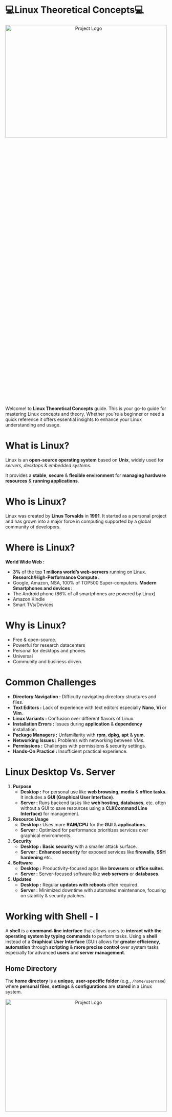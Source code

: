 # 💻Linux Theoretical Concepts💻
<div align="center">
  <img src="Images/Redme File Cover.png" alt="Project Logo" width=100% height=30%/>
</div>

Welcome! to **Linux Theoretical Concepts** guide. This is your go-to guide for mastering Linux concepts and theory. Whether you're a beginner or need a quick reference it offers essential insights to enhance your Linux understanding and usage.
# What is Linux?
Linux is an **open-source operating system** based on **Unix**, widely used for *servers*, *desktops* & *embedded systems*.

It provides a **stable**, **secure** & **flexible environment** for **managing hardware resources** & **running applications**.
# Who is Linux?
Linux was created by **Linus Torvalds** in **1991**. It started as a personal project and has grown into a major force in computing supported by a global community of developers.
# Where is Linux?
**World Wide Web :**
- **3%** of the top **1 milions world’s web-servers** running on Linux.
**Research/High-Performance Compute :**
- Google, Amazon, NSA, 100% of TOP500  Super-computers.
**Modern Smartphones and devices :**
- The Android phone (86% of all smartphones are powered by Linux)
- Amazon Kindle
- Smart TVs/Devices
# Why is Linux?
- Free & open-source.
- Powerful for research datacenters
- Personal for desktops and phones
- Universal
- Community and business driven.
# Common Challenges
- **Directory Navigation :** Difficulty navigating directory structures and files.
- **Text Editors :** Lack of experience with text editors especially **Nano**, **Vi** or **Vim**.
- **Linux Variants :** Confusion over different flavors of Linux.
- **Installation Errors :** Issues during **application** & **dependency** installation.
- **Package Managers :** Unfamiliarity with **rpm**, **dpkg**, **apt** & **yum**.
- **Networking Issues :** Problems with networking between VMs.
- **Permissions :** Challenges with permissions & security settings.
- **Hands-On Practice :** Insufficient practical experience.
# Linux Desktop Vs. Server
1. **Purpose**
    - **Desktop :** For personal use like **web browsing**, **media** & **office tasks**. It includes a **GUI (Graphical User Interface)**.
    - **Server :** Runs backend tasks like **web hosting**, **databases**, etc. often without a GUI to save resources using a **CLI(Command Line Interface)** for management.
2. **Resource Usage**
    - **Desktop :** Uses more **RAM/CPU** for the **GUI** & **applications**.
    - **Server :** Optimized for performance prioritizes services over graphical environments.
3. **Security**
    - **Desktop :** **Basic security** with a smaller attack surface.
    - **Server :** **Enhanced security** for exposed services like **firewalls**, **SSH hardening** etc.
4. **Software** 
    - **Desktop :** Productivity-focused apps like **browsers** or **office suites**.
    - **Server :** Server-focused software like **web servers** or **databases**.
5. **Updates**
    - **Desktop :** Regular **updates with reboots** often required.
    - **Server :** Minimized downtime with automated maintenance, focusing on stability & security patches.
# Working with Shell - I
A **shell** is a **command-line interface** that allows users to **interact with the operating system by typing commands** to perform tasks.
Using a **shell** instead of a **Graphical User Interface** (GUI) allows for **greater efficiency**, **automation** through **scripting** & **more precise control** over system tasks especially for advanced **users** and **server management**.
## Home Directory
The **home directory** is a **unique**, **user-specific folder** (e.g., `/home/username`) where **personal files**, **settings** & **configurations** are **stored** in a Linux system.
<div align="center">
  <img src="Images/Home Directory.png" alt="Project Logo" width=100% height=30%/>
</div>

## Commands & Arguments 
In Linux, **Commands** are **instructions** given to the **shell to perform specific tasks** & **Arguments** are **additional pieces of information** passed to those commands to **modify their behavior** or specify what they operate on.
- **Structure :**
    - **Command :** The main instruction (e.g., **`ls, cp, mkdir`**).
    - **Argumants :** **Options or parameters** **that provide context or modify** the command's behavior (e.g., **`-l`*for long format).
- **Example :**
<div align="center">
    <img src="Images/Command & Argument.png" alt="Project Logo" width=40% height=25%>
</div>

   Here **`/home/user`** an argument that specifying the directory to list.
- **Options :** Usually start with **`-`** or **`--`**(e.g., **`-a`**, **`--all`**).
## Commands Type 
In Linux, commands can be categorized into **2 types** based on their **location on the system**.
- **External Commands :** In Linux, **external commands** refer to **commands that are not built into the shell itself** but are separate executable programs stored in the file system. These commands are usually located in directories such as **`/bin`**, **`/usr/bin`**, **`/sbin`** & **`/usr/sbin`**, and they are **run by the shell** when **called from the terminal**. **Example :** **`ls`**, **`cp`**, **`grep`**
- **Internal Commands :** **These are built into the shell** itself & **do not require external programs to run**.  **Example :** **`cd`**, **`echo`**, **`pwd`**
## Linux Basic Commands
For more **details on commands** see the [**Linux Commands**](https://github.com/PritamChakrabortyShuvo/Linux/blob/main/Linux-Commands.md) file.
## Absoluiute & Relative Path
A **path** is the **location of a file or directory** in the filesystem which can be either **absolute** (full path) or **relative** (relative to the current directory).
- **Absolute Path :** An **absolute path is the full path to a file or directory** from the **root directory** **`/`**.Starting from the top of the filesystem. For example: **`/home/user/directory/file.txt`**.
- **Relative Path :** **A relative path is the path to a file or directory from our current working directory**, without starting from the root. For example, if we are in **`/home/user`** the relative path to **`file.txt`** inside directory would be **`directory/file.txt`**.
<div align="center">
    <img src="Images/Path.png" alt="Project Logo" width=40% height=15%>
</div>

## Pushd and Popd
**`pushd`** & **`popd`** are commands in Bash used for **managing the directory stack** allowing us to **easily switch between directories**.
- **`pushd` :** This command **saves the current directory on a stack** & **then changes to the specified directory**. For example, running **`pushd`** **`/path/to/directory`** will add the current directory to the stack and navigate to **`/path/to/directory`**.
- **`popd` :** This command **removes the top directory from the stack** & **changes to that directory**. For instance, running **`popd`** after a **`pushd`** will take you back to the directory that was saved on the stack.

These commands are useful for quickly navigating between multiple directories without needing to remember or retype paths.
## Shell Types
There are various **shell types** in linux. They are 
- **Bourne Shell (`sh`) :** The **original Unix shell** known for its **simplicity** & **scripting capabilities**. Widely used for system scripts.
- **C Shell (`csh/tcsh`) :** A shell with **C-like syntax**, offering features like **aliases** and **job control** with **`tcsh`** as an enhanced version.
- **Korn Shell (`ksh`) :** A **superset of the Bourne shell**, adding features like **command-line editing** and **improved scripting**.
- **Z Shell (`zsh`) :** A highly customizable shell with advanced features like auto-completion, globbing & theming.
- **Bourne Again Shell (`bash`) :** A **popular**, **feature-rich shell**, **backward-compatible** with **`sh`** & widely used as the **default shell in Linux systems**.

**`bash`** shell has some features like
- **Bash Auto Completion**
- Alias
- Command History
## Bash Environment Variables
**Bash Environment Variables** are like **placeholders** that **store important information** such as **user settings** or **system paths**. They **help the shell & programs run smoothly** and can be used to control how commands work. For example :
<div align="center">
    <img src="Images/Logname.png" alt="Project Logo" width=30% height=25%>
</div>

**Logname** show the **name** which stored in the **logname**.

We can also set an environment variable. For example :
<div align="center">
    <img src="Images/env.png" alt="Project Logo" width=30% height=25%>
</div>

## PATH Variables
The **PATH** variable in Bash is a **list of directories** where the **shell searches for executable programs** when **we enter a command**. If a command is in one of these directories we can run it without needing to type the full path.
## Bash Prompt
The **bash prompt** is the **text displayed in the terminal** where **we type commands**. It **typically shows our username, hostname & current directory** & can be customized using environment variables like **`$PS1`**.
<div align="center">
    <img src="Images/ps1.png" alt="Project Logo" width=30% height=25%>
</div>

## Linux Prompt
**The Linux prompt**, also known as the **command prompt**, is the **interface in a terminal** where **users type commands**. It typically looks like this :
<div align="center">
    <img src="Images/Linux-Prompt.png" alt="Project Logo" width=70%>
</div>

**Components of the Linux Prompt**

- **`username:`** The current user's name.
- **`hostname:`** The name of the computer.
- **`current-directory:`** The directory the user is currently in.
- **`$ or #:`** The symbol at the end of the prompt. **`$`** **indicates a regular user**, while **`#`** **indicates the root (superuser)**.

The **prompt waits for the user** to **enter commands** which are then **executed by the shell**.
# Core Concepts
**Linux core concepts** include the **system's main parts** like the **kernel**, **file system**, **processes** & **user management** which **work together to run applications** **smoothly** and **securely**.
## Linux Kernel
The **kernel** is the **core part of the Linux operating system** that manages **hardware resources**, **facilitates communication** between **software** and **hardware** & **handles system processes**, **memory** & **file management**. 
It **acts as a bridge** between **applications** and **the underlying hardware**.
<div align="center">
    <img src="Images/Kernel.png" alt="Project Logo" width=40% height=25%>
</div>

**Kernel functions** are the **core tasks performed** by the **Linux Kernel** to **manage system resources** & **ensure smooth operation**. Here’s a brief overview of the main kernel functions :
- **Device Management :** Handles **device drivers**, **input/output** operations & **peripheral devices**.
- **Resource Management :** Manages **CPU processes** and **bridges** resources with processes.
- **Memory Management :** Allocates and manages system memory efficiently.
- **System Calls :** Handles **requests for file operations**, **memory control** & **process management**.
- **Performance Optimization :** **Balances resources**, **schedules tasks** & **enhances system efficiency**.

Linux's compatibility with different hardware configurations ensures versatile usage across a wide range of devices.

**Types of Kernels in OS Architecture :** **Monolithic**; **Microkernel**; **Hybrid**; **Nano kernel** & **Exo kernel**.

Linux includes a **monolithic kernel** which makes this **OS the most stable and fast**.

**Kernel Space and User Space :**

**Kernel Space** and **User Space** are two distinct areas of memory in a Linux operating system that separate kernel-level operations from user-level processes.
<div align="center">
    <img src="Images/Kenel and User space.png" alt="Project Logo" width=100% height=75%>
</div>

**Key Differences :**

- **Control :** **Kernel space has full control over the system**, while **user space operates under constraints** set by the **kernel**.
- **Stability :** **Crashes** or **Errors** in **user space applications** **do not affect the kernel**, enhancing system stability.

This **separation** is crucial for **system security**, **stability** & **efficiency**, preventing user applications from directly interfering with critical system operations.
## Linux Boot Sequence
The **Linux Boot Sequence** is the **series of steps** that the **system goes through to start up and load the operating system**. Here’s a simple explanation of each point in the sequence:
1. **BIOS POST**
    - **Explanation :** When **we power on our computer** the **BIOS (Basic Input/Output System)** performs a **POST (Power-On Self-Test)** to **check the hardware components** like the **CPU, RAM** & **storage devices**.
    - **Purpose :** **This step checks that all important hardware like RAM, hard drives, and keyboard is working properly before starting the computer**. **Example :** When we turn on the computer, we might see a brief screen with a logo indicating that the system is checking if everything is okay. If any hardware issues are detected an error message may appear, preventing the system from booting.
2. **Boot Loader (GRUB2)**
    - **Explanation :** After the **POST** is successful, the **BIOS** loads the boot loader, such as **GRUB2 (Grand Unified Bootloader)** from the bootable disk.
    - **Purpose :** **GRUB2** **shows a list of installed operating systems** and **lets us choose which one to start**. After we **make a selection**, it **loads** the **operating system's kernel** into **memory to begin booting**. **Example :** When the computer starts, GRUB2 might show options like "Ubuntu" and "Windows." We can select "Ubuntu" and it will load the necessary files to start the operating system.
3. **Kernel Initialization**
    - **Explanation :** The **boot loader loads** the **Linux kernel into memory** and **hands over control to it**. The kernel initializes the system hardware, sets up memory management, and starts managing processes.
    - **Purpose :** This step **sets up the operating system by detecting** and **configuring hardware**, like **loading drivers** for **devices** such as **keyboards** and **mouse**.  **Example :** When we turn on the computer and the operating system starts the kernel initializes drivers for our keyboard and mouse so that they can be used within the OS.
4. **INIT Process (Systemd)**
    - **Explanation :** After the **kernel has initialized the system**, it starts the **INIT** process, which is often managed by **Systemd** in modern Linux distributions. This process is the **first user-space application that runs**.
    - **Purpose :** The **INIT** process is the first program that runs after the kernel is ready; it **starts other programs and services** that the system needs to work, like **logging in** and **connecting to the internet**. **Example :** When our system boots up, INIT starts the login screen so we can enter our username and password.
<div align="center">
    <img src="Images/Boot Sequence.png" alt="Project Logo" width=100% height=75%>
</div>

## Systemd Targets
**Systemd** is a system and service manager for Linux that starts up the system, manages services, and improves boot speed by running processes in parallel.

**Runlevels :** Runlevels are different modes that tell a Linux system what services to start or stop, helping to control how the system operates at startup or during use
- **`3` :** Boots into a **`Command Line Interface`**
- **`5` :** Boots into a **`Graphical Interface`**
## File System Hierarchy in Linux
The file system hierarchy in Linux organizes the structure of directories and files, ensuring efficient management and accessibility.
- The structure resembles an upside-down tree
- Directories (a.k.a. folders) are collections of files and other directories.
- Every directory has a parent except for the root **`("/")`** directory.
- Many directories have subdirectories.
<div align="center">
    <img src="Images/File system hierarchy.png" alt="Project Logo" width=100% height=75%>
</div>

This hierarchical structure ensures consistency and provides a standardized way to organize and access files and directories in Linux systems.

**`Root Directory (/):`**  The top-level directory containing all other directories and files in the system.

**`/bin:`** Contains essential user commands needed for basic system functionality. These are general-purpose utilities available for all users. These commands are **`ls`**, **`cp`**, **`mv`**, **`cat`**, **`bash`** and **`echo`**. Usable by **all users** both normal and root.

**`/sbin:`** Contains essential system administration commands primarily used for system management tasks. These tools are critical for system booting, maintenance and repair. These commands are **`shutdown`**, **`reboot`**, **`fdisk`**, **`ifconfig`** & **`mkfs`**. Usable by the **root (superuser)**. Normal users can view the binaries but may not have permission to execute them unless they use **`sudo`**.

**`/boot:`** Files required for the boot process including the **Linux kernel** and **bootloader** configurations.

**`/dev:`** Device files representing hardware devices such as **hdd**, **mouse**, **keyboard** etc. connected to the system managed by the kernel.

**`/etc:`** Store most of the **configuration files** used by various applications and services.

**`/root:`** Home directory for the **root user (superuser)** account.

**`/home:`** Non-root users home directories where personal files and configurations are stored.

**`/lib and /lib64:`** Libraries essential for programs and shared libraries.**`\lib64`** for 64-bit systems.

**`/media:`** Mount points for removable media devices such as **USB drives** and **optical discs**.

**`/mnt:`** Temporary mount points for filesystems mounted manually by the user.

**`/tmp:`** Stores temporary data.

**`/opt:`** **3rd party software** applications or **unbundeled packages** installed manually by the system administrator.

**`/proc:`** Virtual file system providing information about processes and system resources.

**`/srv:`** Data files for services provided by the system.

**`/usr:`** Mount point for user programs, documents, video files, audio files, library files etc.

**`/var:`** Variable data files, including logs, spool files & temporary files that may change during system operation.

## Linux Distributions

A Linux distribution (distro) is a packaged version of Linux that includes the kernel, system utilities, applications, and a package manager.

- **Ubuntu :** Known for its ease of use and community support, ideal for beginners and desktop users.

- **Fedora :** Focuses on innovation, providing the latest features and technologies.

- **Debian :** Renowned for its stability and vast repository of software packages.

- **CentOS :** A free, community-supported alternative to Red Hat Enterprise Linux, commonly used for servers.

- **Red Hat Enterprise Linux (RHEL):** A commercial distribution designed for enterprise use known for its support, security and stability.

- **Mint :** Based on Ubuntu, designed to be user-friendly with a focus on multimedia support.

Each distribution caters to different user needs, from general desktop use to specialized server environments.

# Package Management 

**Package management** refers to the process of installing, upgrading, configuring and removing software packages in an operating system. It involves using package managers which are tools that automate these tasks by managing dependencies, ensuring that the correct versions of software are installed and handling software repositories.

## Software Package 
**A software package** is a bundled collection of files including executables, libraries and metadata that are grouped together for easy installation and management on an operating system.

<div align="center">
    <img src="Images/Packages.png" alt="Project Logo" width=100% height=75%>
</div>

The image illustrates the components involved in installing GIMP on an Ubuntu 24.04 system. A .deb package containing the GIMP software binaries, metadata and configuration files is downloaded and installed on the system making GIMP accessible for use.

## Package Manager 
**A package manager** is a tool that automates the installation, updating and removal of software packages on an operating system such as **`DPKG`**, **`APT`**, **`APT-GET`**, **`RPM`**, **`YUM`** & **`DNF`**. 

<div align="center">
    <img src="Images/Packages01.png" alt="Project Logo" width=100% height=75%>
</div>

Here’s a simple explanation of each package managers 
1. **`DPKG`**
    - **Type:** Package Manager
    - **Description:** A low-level tool for managing **`.deb`** packages on Debian-based systems. It installs, removes and queries packages directly but does not handle dependencies automatically.
2. **`APT`**
    - **Type:** Package Manager
    - **Description:** A higher-level package manager for Debian-based systems that simplifies software management by **automatically resolving dependencies** and allowing easy installation and updating of packages from repositories.
3. **`APT-GET`**
    - **Type:** Command-Line Tool (part of APT)
    - **Description:** A command-line tool used with APT for installing, upgrading, or removing packages. It provides a more granular control over package management compared to the simpler apt command.
4. **`RPM`**
    - **Type:** Package Manager
    - **Description:** A package manager for Red Hat-based systems that manages .rpm packages directly. It requires **manual handling of dependencies** or the use of additional tools for dependency resolution.
5. **`YUM`**
    - **Type:** Package Manager
    - **Description:** A higher-level package manager for Red Hat-based systems that simplifies the management of RPM packages automatically handling dependencies and allowing users to easily install and update software.
6. **`DNF`**
    - **Type:** Package Manager
    - **Description:** The next-generation package manager that replaces YUM in Red Hat-based systems. It offers better performance and improved dependency resolution while maintaining similar functionality.

<div align="center">
    <img src="Images/Package Managers.png" alt="Project Logo" width=60% height=75%>
</div>

All of these are package managers or tools used to manage software packages but **`DPKG`**, **`APT`** and **`APT-GET`** are primarily for **Debian-based systems** while **`RPM`**, **`YUM`** and **`DNF`** are for **Red Hat-based systems**.

Package managers perform several key functions to simplify software management on a system:

- **Installation of Software:** Automatically downloads and installs software packages, ensuring all required dependencies are met.
- **Updating Software:** Helps keep installed software up to date by fetching and applying the latest updates from repositories.
- **Uninstallation:** Safely removes software and any unused dependencies without affecting other installed packages.
- **Dependency Resolution:** Automatically identifies and installs any required software that a package depends on to function properly.
- **Repository Management:** Provides access to software repositories where packages are stored, making it easy to find, install, and update software.
- **Package Querying:** Allows checking of installed software, version details, and other metadata.

These functions make managing software on Linux systems efficient and straightforward.

## Upgrade vs Update 
In the context of package management, update and upgrade have different meanings:

- **Update:** This refreshes the package list on the system by retrieving the latest information about available software versions from the repositories. It doesn't install or modify any packages, just ensures the system is aware of the newest versions. **Example:** **`sudo apt update`**

- **Upgrade:** This installs the latest available versions of the installed software packages based on the updated package list. It updates the actual software on the system. **Example:** **`sudo apt upgrade`**

## APT vs APT-GET
**`APT`** and **`APT-GET`** are both command-line tools used for managing packages on Debian-based systems like Ubuntu but they have some differences:
- **`APT`:** A more user-friendly command introduced in newer versions of Ubuntu, combining features of various older **`APT`** tools (like **`apt-get`**, **`apt-cache`**). It provides a simpler syntax and improved output for most common package management tasks. **Example:** **`sudo apt update`**; **`sudo apt install package_name`**

- **`APT-GET`:** An older, more feature-rich command-line tool that has been around for a long time. It provides more granular control over package management but is less streamlined for everyday use. **Example:** **`sudo apt-get update`**; **`sudo apt-get install package_name`**

In summary, **`APT`** is a modern,more convenient version for most users while **`APT-GET`** is still used for more advanced or specific tasks.

# Working with Shell - II

File editors are tools used to create, modify, and manage text files in Linux. Common file editors include:

- **`nano`**: A simple, easy-to-use text editor with basic features. Ideal for beginners.

- **`vi / vim`**: A powerful, advanced text editor with extensive features for efficient text editing. Suitable for experienced users.But **`vi`** is widely used and **`vim`** is a enhanced version of **`vi`**. 

- **`gedit`**: A graphical text editor with a user-friendly interface, part of the GNOME desktop environment.

These editors help users edit configuration files, write scripts, and manage documents directly from the command line or a graphical interface.

## Vim Editor 
**`vim`** (Vi IMproved) is a highly configurable and powerful text editor used in Linux. It extends the capabilities of the older **`vi`** editor and is suitable for both beginners and advanced users.
```bash
    vim file_name
```
<div align="center">
    <img src="Images/VIM Editor.png" alt="Project Logo" width=70% height=75%>
</div>

### ESC Mode
In vim (Vi IMproved) editor, the **`ESC`** (Escape) key is pivotal for navigating and executing commands in Normal mode. Here are key functionalities in ESC mode:

- **Navigation:**

    - **`h`**: Move left
    - **`j`**: Move down
    - **`k`**: Move up
    - **`l`**: Move right

- **Editing:**

    - **`x`**: Delete the character under the cursor
    - **`dd`**: Delete the current line
    - **`yy`**: Yank (copy) the current line
    - **`p`**: Paste the yanked text after the cursor position

- **Search and Replace:**

    - **`/pattern`**: Search forward for "pattern"
    - **`n`**: Move to the next occurrence of the search pattern
    - **`N`**: Move to the previous occurrence of the search pattern
    - **`:s/pattern/replacement`**: Replace "pattern" with "replacement" in the current line

- **Saving and Quitting:**

    - **`:w`**: Save changes (write)
    - **`:q`**: Quit (close the file)
    - **`:q!`**: Quit without saving changes (force quit)
    - **`:wq`** or **`:x`**: Save changes and quit

- **Modes:**

    - Normal Mode: Press **`Esc`** to enter Normal mode, where you can navigate and execute commands.
    - Insert Mode: Press **`i`** to enter Insert mode, where you can insert and edit text.
    - Visual Mode: Press **`v`** to enter Visual mode, where you can select blocks of text for editing or copying.
## Append Operator
The **`>>`** operator in a shell command is used for **appending** output to a file.
### Purpose of `>>` 
1. **Append Data :**
   - When we use **`>>`** it adds the **output** to the end of the **specified file** without overwriting its current contents.
   - This is useful when we want to keep a record of multiple outputs over time.
2. **Avoid Overwriting :**
    - If we use a single **`>`** (i.e., > filename) it will **overwrite** the entire contents of the file. Using **`>>`** ensures that we don’t lose any existing data in the file.
### Example 
Appending Output to a File. Suppose we want to log messages or results to a file
1. **First Entry :**
```bash
    echo "First Entry" >> log.txt
```
2. **Second Entry :**
```bash
    echo "Second Entry" >> log.txt
```
3. **Check Contents :** 
After these commands, if we check the contents of **`log.txt`**:
```bash
    cat log.txt
```
**Output**
```plaintext
    First Entry
    Second Entry
```
## Truncate
We use the **truncate** in Linux to quickly clear the contents of a file without deleting it. This command also allows us to **resize files** to specific lengths, which is useful for testing purposes. Additionally, it helps manage log files by **resetting their size** while keeping the file intact, preventing data loss and saving disk space. Overall, truncate is a versatile tool for efficient file management in scripting and automation tasks.

# Linux Networking Basics
Linux networking is fundamental for system administration especially in managing servers configuring network interfaces & ensuring smooth communication between devices. Some components are described below.

## Name Resolution
**Name resolution** is like translating a website name into an address that computers understand called an IP address like **`142.250.182.206`**. Just like a GPS needs an address to take us somewhere our computer needs the IP address of a website to load it.

### How Does Name Resolution Work?
When we type a website’s name like **`www.example.com`** in our browser:
1. **Our Computer Looks for answer locally :**
    - It checks if it already knows the IP address for that website this is called a **"cache"**.
    - It checks a special file called the **hosts file** under **`/etc/host`** which has some website names and their IP addresses listed manually.
2. **If it doesn’t find the IP address**
    - It asks a **`DNS server`** to find the IP address for the website.
3. DNS server finds the IP address and sends it back to our computer.
4. Our computer connects to the website using the IP address it got & the page loads.
### Why Do We Need Name Resolution?
1. Instead of remembering IP addresses we only need to remember names like **`google.com`**.
2. Just like we need an address to find a house computers need an IP address to find a website.

## DNS (Domain Name System)
**DNS (Domain Name System)** is like the "phone book" of the internet. It translates human-friendly domain names like **`www.example.com`** into IP addresses like **`192.168.1.1`** that computers use to communicate with each other. Without DNS we'd need to remember the IP addresses of every website we visit which would be very difficult.

### How DNS Works?
Let’s say we want to visit **`www.example.com`**. Here’s what happens step-by-step:
1. **We Type a Website Name**
    - We open our browser and type **`www.example.com`**.
2. **Our Computer Checks its Memory**
    - First, our computer checks if it has recently visited **`www.example.com`** & already knows its IP address.
    - If it finds the IP address in its memory (cache) it will use it immediately to connect to the website. If not it moves to the next step.
3. **Our Computer Asks a DNS Server**
    - If our computer doesn’t know the IP address it asks a DNS server (like asking a librarian for help finding a book).
    - The DNS server checks if it has the IP address for **`www.example.com`**.
4. **DNS Server Asks for Help**
    - If the DNS server doesn’t have the IP address, it asks a bigger server called the **Root Server** for help.
    - The **Root Server** doesn’t know the IP address either but it knows which server can help us get closer to the answer.
5. **Finding the Right Server**
    - The Root Server sends our DNS server to a **TLD (Top Level Domain)** server. This server handles **`.com`**, **`.org`** etc.
    - The TLD Server then directs us to the **Authoritative Name Server** which knows the exact IP address for **`www.example.com`**.
6. **Getting the IP Address**
    - The **Authoritative Name Server** gives the IP address say **`192.168.1.100`** for **`www.example.com`**.
7. **DNS Server Sends the IP Address Back to Us**
    - The DNS server now sends the IP address to our computer.
8. **Our Computer Connects to the Website**
    - With the IP address our computer can now connect to **`www.example.com`** & the website appears in our browser.

 **Here is the workflow diagram of this complete process :**

 <div align="center">
    <img src="Images/DNS Workflow.png" alt="Project Logo" width=100% height=75%>
</div>

**Simple Workflow diagram :**

<div align="center">
    <img src="Images/Domain Names02.png" alt="Project Logo" width=40% height=75%>
</div>

## Domain Name
A domain name is the human-readable address we use to access websites on the internet. Instead of remembering IP addresses we use easy to remember names like **`www.google.com`**.
### Structure of a Domain Name
A domain name typically has two main parts:

1. **Second-Level Domain (SLD):** This is the main name that identifies the website. For example, in **`www.google.com`**, **"google"** is the SLD.

2. **Top-Level Domain (TLD):** This follows the SLD and indicates the type or location of the website. Common examples include:
    - **.com:** Commercial websites
    - **org:** Organizations (usually non-profits)
    - **.net:** Network-related websites
    - **.edu:** Educational institutions
    - **.gov:** Government websites
    - **Country-specific TLDs:** Like .uk for the United Kingdom, .ca for Canada, .bd for Bangladesh.

Putting it together **`www.google.com`** consists of:
- **`www`:** A subdomain often used to indicate the web version of the site.
- **`google`:** The second-level domain.
- **`.com`:** The top-level domain.

<div align="center">
    <img src="Images/Domain Names.png" alt="Project Logo" width=40% height=75%>
</div>

### How Domain Names Work?
1. **Registration:** To get a domain name, we need to register it through a domain registrar like **GoDaddy**, **Namecheap**, etc. This usually involves paying a yearly fee.

2. **DNS Linking**: Once registered the domain name needs to be linked to an IP address through the **Domain Name System**. This tells the internet where to find the website associated with that name.

3. **Accessing the Website:** When we type a domain name in our browser:
    - Our computer uses DNS to find the corresponding IP address.
    - It connects to the server at that IP address and loads the website.

## Hub
A hub is a device that allows multiple devices to connect to a network and communicate with each other but doesn’t manage traffic.
### How Does a Hub Work?
1. **Data Transmission:** When one device sends data to the hub the hub broadcasts that data to all other connected devices.
2. **No Intelligence:** A hub does not filter or direct data. It simply sends everything it receives to all ports regardless of the destination.
3. **Physical Layer:** Hubs operate at the physical layer (Layer 1) of the OSI model, meaning they deal with the physical connection and transmission of data.
### Characteristics of Hubs
1. **Broadcasting:** Sends data to all devices on the network, leading to potential data collisions if multiple devices send data simultaneously.
2. **Limited Intelligence:** Hubs don’t learn device addresses; they do not store any information about connected devices.
3. **Simple Setup:** Hubs are easy to set up, as they typically only require connecting devices via Ethernet cables.
### Limitations of Hubs
1.	If the HUB is failed the entire network is failed
2.	We can’t send private data through HUB
3.	HUB doesn’t provide any security
4.	It doesn’t support full-duplex transmission

## Switching 
Switching is how we connect devices like computers and printers in a local network so they can share information.
### How Does Switching Work?
1. **Data Packets:** Information is sent in small pieces called packets.
2. **Network Switch:** A network switch is a device that helps send these packets to the right place, kind of like a post office.
3. **Address Book:** Each device has a unique address called a MAC address. The switch keeps a list of these addresses to know where to send data.
4. **Learning:** When a packet arrives the switch checks who sent it and adds that address to its list.
5. **Forwarding:** If the switch knows where to send the packet it goes straight to that device. If it doesn't know it sends the packet to everyone to find the right device.
### Benefits of Switching
1. **Faster Communication:** Switches help devices talk to each other quickly by sending data only to the intended device.
2. **Less Confusion:** Data goes to the right device not to everyone on the network.
3. **Easy to Expand:** We can easily add more devices by connecting them to the switch.

<div align="center">
    <img src="Images/Switching.png" alt="Project Logo" width=100% height=75%>
</div>

## Routing 
Routing is the process of selecting paths in a network along which to send data packets from one device to another. Routers are the devices that perform this function.
### How Does Routing Work?
1. **Data Packets:** When data is sent over the internet, it is divided into small packets. Each packet needs to find its way to the destination.
2. **Routers:** Routers are devices that connect different networks. They read the destination IP address of each packet and determine the best path for it to take.
3. **Routing Tables:** Each router has a routing table, which is like a map that lists the best paths to different network destinations. Routers update these tables to adapt to changes in the network.
4. **Forwarding:** Based on the routing table, the router forwards the packet to the next hop (another router or the final destination) until it reaches the target device.

<div align="center">
    <img src="Images/Routing.png" alt="Project Logo" width=100% height=75%>
</div>

## Gateway
A gateway is a device that acts as a "gate" between two networks, allowing them to communicate with each other. It serves as a translator or bridge between different protocols or architectures.
### How Does a Gateway Work?
1. **Connecting Networks:** A gateway connects networks that use different protocols. For example, it can connect a local area network (LAN) to the internet.
2. **Data Translation:** When data passes through a gateway it can convert the data formats or protocols so that devices on different networks can understand each other.
3. **Routing:** Gateways often have routing capabilities meaning they can direct data packets to their destination even if the destination is on a different network.
# Linux Security & File Permissions
## Linux Security
**Linux Security** refers to the various measures, tools & practices used to protect a Linux system from unauthorized access, attacks & threats. It involves controlling who can access the system, securing data, managing user permissions & protecting the system from vulnerabilities. Let’s explore Linux Security in simple terms :
1. **Access Controls**
    - **Definition:** Control who can access files, directories & resources on the system.
    - **Description:** Access controls ensure only authorized users can read, write or execute files.
2. **PAM (Pluggable Authentication Modules)**
    - **Definition:** A system that manages authentication for Linux users & services.
    - **Description:** PAM controls login and authentication ensuring users are properly verified.
3. **Network Security**
    - **Definition:** Measures to protect the network from unauthorized access & attacks.
    - **Description:** Network security protects the system by controlling who and what can communicate over the network.
4. **SSH Hardening**
    - **Definition:** Strengthening the security of SSH (Secure Shell) connections.
    - **Description:** SSH hardening secures remote access by using strong passwords, keys & disabling root login.
5. **SELinux (Security-Enhanced Linux)**
    - **Definition:** A security module that enforces access controls & limits what applications can do.
    - **Description:** SELinux adds extra layers of security by enforcing strict access policies on processes & files.
6. **Firewalls (iptables/nftables)**
    - **Definition:** Tools that control network traffic to and from the system.
    - **Description:** Firewalls block or allow network traffic based on security rules.
7. **User Management**
    - **Definition:** Managing user accounts, passwords & permissions.
    - **Description:** User management ensures each person has the right level of access to the system.
8. **File Integrity Monitoring**
    - **Definition:** Checking files to ensure they haven’t been altered or tampered with.
    - **Description:** File integrity monitoring detects unauthorized changes to important system files.
9. **Data Encryption**
    - **Definition:** Encrypting sensitive data to prevent unauthorized access.
    - **Description:** Encryption protects data by converting it into a code that only authorized users can read.
10. **Antivirus/Anti-Malware**
    - **Definition:** Software that detects & removes malicious programs.
    - **Description:** Antivirus software scans for & removes viruses & malware to keep the system safe.

Linux security involves many techniques to protect the system from unauthorized access, control user activities & safeguard sensitive data. Each of these topics plays a critical role in maintaining a secure environment.
### Linux Accounts 
A Linux account refers to a user profile that allows someone to log into & use a Linux system. Each user has their own account & these accounts help manage access to the system, files & resources securely.
#### Types of Linux Accounts 
There are 3 types of Linux Accounts.
1. **Root Account (SUPERUSER)**
    - **Defination:** The most powerful account in Linux.
    - **Usage:** It can do anything on the system, like installing software, changing files or managing users.
    - **Security:** Since root has unlimited power it should be used cautiously. Normal users should avoid using root for regular tasks to prevent accidental damage.
2. **Regular User Account** 
    - **Defination:** Accounts created for normal users with limited privileges.
    - **Usage:** Regular users can access their own files & perform standard tasks but they cannot change system    settings or access other users' files without permission.
    - **Security:** Users are given only the necessary access they need helping keep the system safe from mistakes or malicious actions.
3. **System Account**
    - **Defination:** Special accounts used by system services (e.g., **`web servers`**, **`databases`**).
    - **Usage:** These accounts run background services and processes without being accessible for normal login.
    - **Security:** System accounts are tightly controlled and typically have minimal permissions to keep the system secure.
**Summary:**
- **Root Account:** Full control, for system management.
- **Regular User Account:** For normal users, limited access.
- **System Account:** For services and background tasks, not for users to log in.
#### Key Concepts in Linux Accounts
**User ID (UID):**
- **Definition:** A unique number assigned to each user account.
- **`Purpose:** Linux uses the UID to identify users in the system, especially for permissions.
**Group ID (GID):**
- **Definition:** A number representing a group of users.
- **Purpose:** Groups are used to assign permissions to multiple users at once, making it easier to manage access.
**Home Directory:**
- **Definition:** A personal folder where each user stores their files.
- **Purpose:** Every user has a dedicated home directory (/home/username), ensuring files are kept separate and private.
**Shell:**
- **Definition:** The program that interprets and executes commands.
- **Purpose:** Each account is assigned a shell (like Bash), which allows the user to interact with the system through the terminal.
## Access Controls Files 
Access Control Files in Linux are essential system files that manage user authentication, permissions & access to system resources. These files define how users can log in to the system, what resources they can access & their respective permissions.
### Key Access Control Files
1. **`/etc/passwd`** :
    - **Purpose:** Stores basic information about user accounts.
    - **Content:** Contains username, user ID (UID), group ID (GID), home directory & default shell. It allows the system to identify and authenticate users when they log in.

<div align="center">
    <img src="Images/passwd.png" alt="Project Logo" width=50% height=75%>
</div>

**Fields Explained:**
- **`USERNAME`**: **`user01`** - The name of the user.
- **`PASSWORD`:** **`x`** - Indicates that the password is stored in the shadow file for security.
- **`UID: 1001`** - The user ID for "user01" which uniquely identifies the user in the system.
- **`GID: 1001`** - The group ID associated with "user01"
- **`GECOS:`** (empty) - Typically used for additional information (like the user's full name), but it's emptyhere.
- **`HOMEDIR:`** ***`/home/user01`** - The path to "user01's" home directory.
- **`SHELL:`** **`/bin/bash`** - The default shell that "bob" will use when logging in.
2. **`/etc/shadow`** :
    - **Purpose:** Contains secure hashed passwords and account expiration information.
    - **Content:** Includes the username and hashed password, as well as details about password expiration, minimum and maximum password age & account expiration. This file is usually **accessible only to the root user** for security reasons.

<div align="center">
    <img src="Images/shadow.png" alt="Project Logo" width=100% height=75%>
</div>

**Fields Explained:**
- **`USERNAME`**: **`user01`** - The name of the user.
- **`PASSWORD`**: **`$6$0h0utOtO$5JcuRxR7y72LLQk4Kdog7u09LsNFS0yZPkIC8pV9tgD0wXCHutYcWF/7.eJ3TfGfG0lj4JF63PyuPwKC18tJS`**. - hashed password for the user (using SHA-512).
- **`LASTCHANGE`**: **`18188`** - The last time the password was changed, represented in days since January 1, 1970 (epoch time).
- **`MINAGE`**: **`0`** - Minimum number of days required between password changes (0 means no minimum).
- **`MAXAGE`**: **`99999`** - Maximum number of days the password is valid before it must be changed.
- **`WARN:`** **`7`** - Number of days before expiration when the user will be warned to change their password.
- **`INACTIVE:`** (empty) - Number of days after password expiration before the account is disabled.
- **`EXPDATE:`** (empty) - Expiration date for the account (blank means the account does not expire).

2. **`/etc/group`** :
    - **Purpose:** Defines groups of users and their membership.
    - **Content:** Contains group names, group IDs (GIDs) & a list of users that belong to each group. This helps manage permissions collectively for users in a group.

<div align="center">
    <img src="Images/groups.png" alt="Project Logo" width=100% height=75%>
</div>

**Fields Explained:**
- **`NAME`**: developer - The name of the group.
- **`PASSWORD`**: **`x`** - Indicates that group passwords are not typically used and that the password field is not relevant here.
- **`GID`**: **`1001`** - The unique Group ID associated with the "**developer**" group.
- **`MEMBERS`**: **`user01`**,**`user02`** - A comma-separated list of users who are members of the "**developer**" group.

### Manging Users

<div align="center">
    <img src="Images/Managing Users.png" alt="Project Logo" width=70% height=75%>
</div>

**Description:** Creates a new user account named "user01" with the specified settings:
**`
- **`-u`** **`1009`**: Assigns the user ID (UID) 1009.
- **`-g`** **`1009`**: Sets the primary group ID (GID) to 1009.
- **`-d`** **`/home/robert`**: Specifies the user's home directory as /home/robert.
- **`-s`** **`/bin/bash`**: Sets the default shell for the user to /bin/bash.
- **`-c`** **`"Mercury Project member"`**: Adds a comment describing the user as a "Mercury Project member".

## File Permissions 
File permissions in Linux control who can read, write or execute files & directories. These permissions ensure that only authorized users can access or modify files providing a fundamental layer of security and access control.

### File types Identifiers
File type identifiers in Linux indicate the type of file or object in the file system. These identifiers are the first character shown when we use the **`ls -l`** command to list files. They help us quickly identify what kind of object we’re dealing with—whether it’s a regular file, directory or a special device file.

Here’s a simple list of file type identifiers in Linux:
- **Directory**: **`d`**
- **Regular File**: **`-`**
- **Character Device**: **`c`**
- **Link (Symbolic Link)**: **`l`**
- **Socket File**: **`s`**
- **Pipe (Named Pipe)**: **`p`**
- **Block Device**: **`b`**

### File Permission Types

In Linux, file permission types determine who can read, write or execute a file or directory. These permissions are essential for maintaining security and controlling access to files.

Three Types of File Permissions:
1. **Read (`r`):**
    - **Files:** Allows the user to view or open the file and read its contents.
    - **Directories:** Allows the user to list the contents of the directory.
2. **Write (`w`):**
    - **Files:** Allows the user to modify, edit or delete the file.
    - **Directories:** Allows the user to add, delete or rename files within the directory.
3. **Execute (`x`):**
    - **Files:** Allows the user to run the file as a program or script. Even if we can read a script or program we won’t be able to run (execute) it.
    - **Directories:** Allows the user to access the files in the directory (navigate into it). Without execute permission we can see the directory exists (if we have read permission) but we cannot enter or access its contents
4. **No Permission (`-`):**
If a user is denied permission for a specific action, a **`-`** will appear in place of r, w or x. This means no permission for that particular action.

<div align="center">
    <img src="Images/file-permission01.png" alt="Project Logo" width=40% height=75%>
</div>

### How Permissions Are Assigned?
Permissions are assigned to three different categories of users:
- **Owner:** The user who owns the file.
- **Group:** A group of users who share access to the file.
- **Others:** Everyone else on the system who is not the owner or part of the group.

<div align="center">
    <img src="Images/file-permission.png" alt="Project Logo" width=50% height=75%>
</div>

<div align="center">
    <img src="Images/file-permission03.png" alt="Project Logo" width=50% height=75%>
</div>

### Modifying File Permissions
In Linux, we modify file permissions using the **`chmod`** command. This command lets us set or change the permissions for owner, group & others.
**Ways to Modify Permissions**
1. **Symbolic Notation:** Use letters to represent permissions (**`r`**, **`w`**, **`x`**) and operators (**`+`**, **`-`**, **`=`**).
2. **Numeric (Octal) Notation:** Use numbers to represent permission values.

**Symbolic Notation:** In symbolic notation, we use:
- **`u`** (user/owner)
- **`g`** (group)
- **`o`** (others)
- **`a`** (all: owner, group, and others)

We then modify permissions using:
- **`+`** (add permission)
- **`-`** (remove permission)
- **`=`** (set exact permission)

For Example :

 **`chmod u+rwx test-file`** :  Provide full access to user.

 **`chmod ugo+r-x test-file`** : Provide read access to user, groups and others, Remove execute access

 **`chmod o-rwx test-file`** : Remove all access for others

 **`chmod u+rwx,g+r-x,o-rwx test-file`** :Fullaccess for user, add read, remove execute for group & no access for others

**Numeric (Octal) Notation:**
Permissions can also be represented using a number for owner, group, and others:

- **Read** (**`r`**) = 4
- **Write** (**`w`**) = 2
- **Execute** (**`x`**) = 1
- **No permission** (**`-`**) = 0

For Example :

 **`chmod 777 test-file`** :  Provide full access to users, group & others

 **`chmod 555 test-file`** : Provide read and execute access to users, groups & others 

 **`chmod 660 test-file`** : Read and Write access for user & Group no access for others.

 **`chmod 750 test-file`** : Fullaccess for user,read and execute for group no access for others.

**Modifying file permission using `chown`**:

 **`chown user_name:developer test-file`** : Changes owner to user and group to developer

 **`chown user_name andoid.apk`** : Changes just the owner of the file to user_name.Group unchanged.

 **`chgrp android test-file`** : Change the group for the test-file to the group called android.
## SSH (Secure Shell)
SSH (Secure Shell) is a network protocol used to securely access and manage remote systems over an unsecured network. It provides a secure way to log into another computer, execute commands & transfer files all while encrypting the communication to prevent eavesdropping, data tampering or identity theft.There are 2 types of **SSH**
### 1. Password Based SSH

**Password based SSH** refers to the method of authenticating a user in an SSH session by using a password. When we use SSH to connect to a remote server the server can ask for a password as a way to verify our identity before granting access. This is one of the simplest & most common forms of **SSH authentication** but it's less secure compared to other methods like **key-based authentication**. 
#### How Password SSH Works?
**First Step ~ Initiating Connection** : We open an SSH connection to a remote server using a command like :
 - **`ssh <hostname OR IP Address>`** :This command initiates an SSH connection to a server using the hostname or IP address of the remote machine.
 - **`ssh <user>@<hostname OR IP Address>`** :This allows us to specify a different user to log into the remote server. We must provide the username along with the hostname or IP address.
 - **`ssh -l <user> <hostname OR IP Address>`** :This is an alternative way to specify the user we want to log in as using the **`-l`** (login) option. It's functionally the same as using **`<user>@<hostname>`**.

**Second Step ~ Password Prompt:** If the server is configured to allow password authentication, it will prompt us for a password.

**Third Step ~ LogIn:** After we enter the correct password we gain access to the remote system.

When using password-based SSH we need to enter the password every time we log in to the remote server. This can be less convenient especially if we frequently connect to the server as the system will always prompt us for the password at each login attempt.

<div align="center">
    <img src="Images/SSH-password.png" alt="Project Logo" width=80% height=75%>
</div>

### 2. Password Less SSH
**Password-less SSH** allows us to connect to a remote server without entering a password each time. It uses SSH key-based authentication instead of password authentication. This method is not only more convenient but also more secure as it eliminates the risk of brute-force attacks on passwords.

#### How Password-less SSH Works?
1. **SSH Key Pair:** A pair of cryptographic keys (public and private) is generated on our local machine.
 - The **private key** stays on the **local machine** and is never shared.
 - The **public key** is placed on the **remote server**.

2. **Authentication:** When we connect to the server, the server checks if the local machine has the correct private key to match the public key. If it does, access is granted without needing a password.

<div align="center">
    <img src="Images/SSH-password-less.png" alt="Project Logo" width=80% height=75%>
</div>

#### Steps to Set Up Password-less SSH (Linux to Linux)
1. **Generate SSH Key Pair**
  - On our local machine we generate a public-private key pair using the **`ssh-keygen -t rsa`** command.
    This will create two files:
    - **`id_rsa`** (private key)
    - **`id_rsa.pub`** (public key)
2. **Copy Public Key to the Remote Server**
   - To set up password-less SSH, we need to place our public key on the remote server. The simplest way to do this is using the **`ssh-copy-id user@remote_host`** command. This will copies our public key (**`id_rsa.pub`**) to the **`~/.ssh/authorized_keys`** file on the remote server for the specified user.

     Alternatively, we can manually copy the public key to the remote server by using **`scp ~/.ssh/id_rsa.pub user@remote_host:~/.ssh/authorized_keys`** command.

3. **Log in to the Server Without a Password**
   - Now that the public key is on the remote server, we can log in without a password using **`ssh user@remote_host`** command.

Here is the workflow of **Linux** to **Linux** **Password-Less SSH**

<div align="center">
    <img src="Images/SSH-passwordless01.png" alt="Project Logo" width=45% height=75%>
</div>

## SCP (Secure Copy Protocol)
**SCP** stands for **Secure Copy Protocol**. It is a command used to securely **transfer files** between a local and a remote system or between two remote systems over an SSH connection. SCP ensures that the data is encrypted during the transfer making it secure.

<div align="center">
    <img src="Images/SCP.png" alt="Project Logo" width=70% height=75%>
</div>

## IP Tables
**iptables** is a command-line utility in Linux that manages network traffic by setting up rules for how incoming and outgoing data packets are handled. It functions as a firewall, controlling the flow of data based on specified criteria such as **IP addresses**, **ports** & protocols. With iptables, we can allow, block or redirect traffic to protect the system and manage network connections securely.
### Key uses of iptables:
- **Packet filtering:** Decide which packets to allow or deny based on their source/destination IP, protocol, or port.
- **Network Address Translation (NAT):** Change the source or destination addresses of packets to route them correctly.
- **Traffic forwarding:** Control how data packets are forwarded between different network interfaces.

In iptables chains are a fundamental concept used to manage the flow of network packets. There are three primary chains that we can use:
 1. **INPUT Chain :** Handles packets destined for the local system controlling **incoming traffic**.
 2. **OUTPUT Chain :** Manages packets generated by the local system controlling **outgoing traffic**.
 3. **FORWARD Chain :** Rules for packets being routed through the local system to another destination.
### Chain
 In the context of iptables a chain is a set of rules that determine how packets are handled based on specified criteria. Each chain consists of a sequence of rules that are evaluated in order, and each rule specifies actions (like ACCEPT, DROP, or REJECT) for matching packets.

<div align="center">
    <img src="Images/IP Tables.png" alt="Project Logo" width=80% height=75%>
</div>

### IP Tables Examples
Suppose we have a client with 172.46.238.188 IP & a Server with 172.46.238.10 IP address.

<div align="center">
    <img src="Images/IP Tables01.png" alt="Project Logo" width=70% height=75%>
</div>

To adds a rule to the INPUT chain to allow incoming TCP traffic on port 22 (commonly used for SSH) from the IP address 172.46.238.188. We need to use this command 
**`iptables -A INPUT -p tcp -s 172.16.238.188  --dport 22 -j ACCEPT`**

**Here is the breakdown :**

<div align="center">
    <img src="Images/IP Tables02.png" alt="Project Logo" width=70% height=75%>
</div>

More examples are given below :

1. Allow outgoing connection to port 5432
use **`iptables -A OUTPUT -p tcp -d 172.16 .238.11 --dport 5432 -j ACCEPT`**
2. Drop all outgoing connections, port 443(HTTPS)
use **`iptables -A OUTPUT -p tcp --dport 443 -j DROP`**
3. Use **`-I`** Inserts (adds) the rule at the top of the OUTPUT chain, which handles outgoing packets.
**`iptables -I OUTPUT -p tcp -d 172.16.238.100 --dport 443 -j ACCEPT`** this command inserts a rule at the top of the OUTPUT chain to allow outgoing TCP traffic to the destination IP address 172.16.238.100 on port 443.
4. Allow incoming on pirt 80 use **`iptables -A INPUT -p tcp -s 172.16.238.187 --dport 80 -j ACCEPT`**

## CRON 
**Cron** is a Linux utility used for scheduling tasks to run automatically at specified intervals or times. It allows us to automate tasks like running scripts, performing backups or updating the system. These tasks called **cron jobs** are defined in a special file called the **crontab(cron table)**.
### Key Points about Cron
 - **Crontab:** A file where we can list tasks (cron jobs) to run at specific times.
 - **Syntax of a Cron Job:** Each line in the crontab file defines a job and includes the time schedule followed by the command to execute.
 - **Time Format:** A cron job uses a five-field time format:
     - Minute (0-59)
     - Hour (0-23)
     - Day of the Month (1-31)
     - Month (1-12)
     - Day of the Week (0-7, where 0 or 7 is Sunday)

<div align="center">
    <img src="Images/Cron01.png" alt="Project Logo" width=70% height=75%>
</div>

### Example of a Cron Job
To schedule a cron job to run at 12:01 AM on 16th September and only if it is a Thursday the cron expression would be

<div align="center">
    <img src="Images/Cron.png" alt="Project Logo" width=70% height=75%>
</div>

 - In cron, the **`*`** (asterisk) is a wildcard that means "every" or "any." It is used to tell cron that it should not restrict the job to a specific value for that field.
 - In a cron expression, **`/2`** means "every 2 units" for the respective field (minute, hour, etc.). It’s a step value which indicates the job should run at regular intervals.

**Note :** Visit [Crontab Guru](https://crontab.guru/) for scheduling tasks more easily.
# Systemd
**systemd** is a system and service manager for Linux operating systems. It is responsible for initializing the system **during boot**, **managing services** (like **starting, stopping, enabling, or disabling them**) & ensuring the system is running smoothly. It replaces the older **SysVinit** system and provides better performance by allowing services to run in parallel and handling dependencies more effectively.
## Key Features of systemd
1. **Service Management:** Manages system services (start, stop, enable, disable).
2. **Parallel Service Startup:** Reduces boot time by starting services simultaneously where possible.
3. **Unified Logging:** Centralized system logs using **`journald`**.
4. **Dependency Management:** Handles service dependencies automatically.
5. **Target Units:** Groups of services or units that are started together like multi-user.target (for multi-user mode without GUI) or graphical.target (for GUI mode).
6. **Timers:** Instead of cron jobs **`systemd`** can use timers to run tasks periodically.

## Real-Life Example of systemd in Action
Let's assume we are managing an **Apache web server** on a Linux machine. We need to start Apache enable it to start on boot and verify that it is running properly. Here’s how we can do this using **`systemd`**.

<div align="center">
    <img src="Images/exmaple of systemd.png" alt="Project Logo" width=35% height=75%>
</div>

# Storage in Linux
Storage in Linux involves managing how data is stored and accessed on a system including hard drives, SSDs, partitions, file systems & various tools to manage and manipulate storage.
## File System in Linux
A file system is the method & data structure used by an operating system to manage and store files on a storage device like a hard drive or SSD. In Linux, the file system organizes files & directories into a structured hierarchy allowing the system to read, write & manipulate data efficiently.
### Key Components of a File System
 - **Files:** Data stored in the form of documents, images, scripts etc.
 - **Directories:** Folders that organize files into a structured hierarchy.
 - **Inodes:** Data structures that store metadata about files like permissions, ownership, and location on the disk.
 - **Superblock:** A structure that holds information about the entire file system including size, available space & metadata information.
 - **Blocks:** The basic units of storage where file **data is written**. Files can span across multiple blocks.
 ### Common Linux File Systems
  1. **ext4 (Fourth Extended File System)**
   - Most widely used file system in Linux.
   - Supports large file sizes (up to 16TB) and volumes (up to 1EB).
   - Features journaling which helps recover data after system crashes.
  2. **XFS**
   - High-performance file system, suitable for large files and parallel I/O.
   - Used in enterprise environments where high throughput is required.
   - Supports online resizing and defragmentation.
  3. **Btrfs (B-tree File System)**
   - Advanced, modern file system with built-in support for snapshots, subvolumes, and RAID.
   - Focuses on fault tolerance and self-healing, making it ideal for modern large-scale systems.
  4. **FAT32 and exFAT**
   - Often used in removable devices like USB drives and SD cards due to their cross-platform support.
   - Limited in file size and features compared to ext4 or XFS.  
## Disk Partition
A disk partition is a logically divided section of a storage device like a hard drive or SSD that acts as a separate unit. Partitions allow us to organize and manage data more efficiently especially when we want to use different file systems or separate system and user data.
### Disk Partitions Type
1. **Primary Partition**
 - A type of partition that directly stores data or an operating system.
 - A hard disk can have up to **four primary partitions**.
 - If we need more than four partitions, we must create an extended partition.

<div align="center">
    <img src="Images/Primary Partition.png" alt="Project Logo" width=30% height=75%>
</div>

2. **Extended Partition**
 - A special partition that acts as a container for **logical partitions**.
 - Only one extended partition can exist per disk but it can contain multiple logical partitions.
 - Allows bypassing the four-partition limit of primary partitions.

3. **Logical Partition**
 - Resides within an extended partition.
 - Functions like primary partitions and can host files or operating systems, except it's created inside an extended partition.

 <div align="center">
    <img src="Images/Extended and Logical Partition.png" alt="Project Logo" width=50% height=75%>
</div>

### Partition Table Types
Partition tables define how partitions are organized on a storage device. There are two primary types of partition tables: **MBR (Master Boot Record)** and **GPT (GUID Partition Table)**. Here's a breakdown of both:

1. **MBR (Master Boot Record)**
 - **Partition Limit :** Supports up to 4 primary partitions. Alternatively, we can create **3 primary partitions** and **1 extended partition** which can contain **multiple logical partitions**.
 - **Disk Size Limit :** Works with disks up to 2TB in size.
 - **Boot Sector :** Stores the bootloader and partition information in the first 512 bytes of the disk called the boot sector.
 - **Compatibility :** MBR is widely supported on older systems, making it useful for older hardware.

<div align="center">
    <img src="Images/MBR.png" alt="Project Logo" width=60% height=75%>
</div>

 - **Limitations :** Cannot handle disks larger than 2TB & limited to 4 primary partitions.

 - **Example :** If we have a **1TB hard drive** **MBR** can divide it into up to **4 partitions**. For disks **larger than 2TB** **MBR** won't fully utilize the storage space.

 1. **GPT (GUID Partition Table)**
 - **Partition Limit :** Supports up to 128 partitions
 - **Disk Size Limit :**  Can handle disks larger than 2TB, supporting sizes up to 9.4 ZB (zettabytes).
 - **Boot Sector :** GPT stores multiple copies of the partition table across the disk, which provides redundancy in case of corruption.
 - **Compatibility :** Requires a UEFI-compatible system, though some systems offer backward compatibility with legacy BIOS.

<div align="center">
    <img src="Images/GPT.png" alt="Project Logo" width=30% height=75%>
</div>

 - **Advantages :** Supports very large disk sizes, more partitions (up to 128) & redundant partition table for recovery in case of corruption.

 - **Example :** If we have a **4TB hard drive** **GPT** can partition the entire disk and allow us to create more than four partitions overcoming the limits of MBR.

### Choosing MBR or GPT
- **When to use MBR:** If we're working with **older hardware** or need to install an OS on a disk smaller than **2TB** that requires BIOS (legacy) booting.

**When to use GPT:** If we have a modern system with **UEFI** and **larger disks more than 2TB** or want better partition management and error recovery.

### fstab
**`fstab`** **(File System Table)** is a configuration file in Linux located at **`/etc/fstab`**. It defines how disk partitions, file systems & other storage devices should be mounted and used automatically when the system boots.

<div align="center">
    <img src="Images/fstab.png" alt="Project Logo" width=80% height=75%>
</div>

### Example of Partitioning from Scratch
Partitioning a **30 GB disk (/dev/sda)** involves several steps from checking the current partition layout to creating and formatting new partitions. We'll walk through the entire process from scratch including installing necessary tools if needed using common Linux utilities like **`fdisk`** and **`mkfs`**. Here's how we can do it:

<div align="center">
    <img src="Images/example of partition.png" alt="Project Logo" width=40% height=75%>
</div>
 
- **Step 1.** **Check Existing Partitions :** 
This command shows the partition table of **`/dev/sda`**.
```bash
    sudo fdisk -l /dev/sda
```
Review the current partition scheme to ensure there is enough free space or to decide if any partitions need resizing or deletion.

- **Step 2.** **Start Partitioning Using `fdisk` :** 
We will use fdisk to partition the disk. This tool is interactive and works well for both MBR and GPT.
  - **Start `fdisk` :** This opens the partition table for **`/dev/sda`**.

    ```bash
     sudo fdisk /dev/sda
    ```
  - **View Current Partitions (Optional) :** After opening fdisk, type **`p`** to print the current partitions on **`/dev/sda`**. This will show existing partition numbers, sizes & types.

    ```bash
        Command (m for help): p
    ```
  - **Create a New Partition :**  Type **`n`** to create a new partition.

    ```bash
        Command (m for help): n
    ```
    1. **`fdisk`** will ask whether to create a primary or extended partition.
       - If fewer than 4 primary partitions exist choose p for primary.
       - If you need more partitions, consider creating an extended partition first then logical partitions within it.
    2. Choose a partition number (e.g., **`1`** for the first partition, **`2`** for the second, etc.).
    3. **`fdisk`** will ask for the **start sector** & **end sector** of the partition. We can press **Enter** to accept the default start sector.
    4. Then, specify the size of the partition. We can do this in megabytes (e.g., **`+10G`** for a **10GB partition**) or let the partition use the remaining space.
  - **Repeat the Process for More Partitions (Optional) :**
    1. If we want to create more partitions, repeat the process by typing **`n`** and specifying the size for each partition.
- **Step 3. Set Partition Type :**
  - For most Linux partitions, the default partition type (83 for Linux) is fine.
  - If we are setting up a swap partition we need to change its type to 82.

    ```bash
        Command (m for help): t
    ```
    After selecting **`t`** choose the appropriate partition number and specify 82 for swap or keep the default 83 for Linux.

- **Step 4. Write Changes and Exit `fdisk` :**
After creating all partitions, we need to save the changes.

 ```bash
        Command (m for help): w
 ```
 **`w`** writes the new partition table to the disk and exits **`fdisk`**. After this step, the kernel may need to re-read the partition table. If there are any issues, reboot the system to ensure the new partition table is loaded.
 - **Step 5. Format the Partitions :**
 Once the partitions are created, they need to be formatted with a file system so they can store data.
   - Format as **`ext4`** (common Linux file system):

     ```bash
        sudo mkfs.ext4 /dev/sda1
     ```
    Repeat for other partitions, e.g., **`/dev/sda2`**, **`/dev/sda3`** depending on how many partitions we created.

   - Format Swap Partition (if created):
   
     ```bash
        sudo mkswap /dev/sda2
     ```
- **Step 6. Mount the Partitions :**
Once the partitions are formatted, we can mount them to make them accessible.
  - Create Mount Points.

    ```bash
        sudo mkdir /mnt/mydata
    ```
    We create a directory where the partition will be mounted. Replace **`/mnt/mydata`** with a directory name that makes sense for our use.
  - Mount the Partition.

    ```bash
        sudo mount /dev/sda1 /mnt/mydata
    ```
  - Activate Swap(if swap partition was created)

    ```bash
        sudo swapon /dev/sda2
    ```
- **Step 7. Make Mount Permanent (Optional) :**
To ensure that the partition mounts automatically on reboot we need to add it to **`/etc/fstab`**.
  - Get the UUID of the Partition.

    ```bash
        sudo blkid /dev/sda1
    ```
    This will return the UUID, something like **`UUID="d3f5c2b9-384e-4eb8-bac4-4e5556b695e9"`**.
  - Edit **`/etc/fstab`**

    ```bash
        sudo nano /etc/fstab
    ```
    Add the following line to the file.

    ```bash
        UUID=d3f5c2b9-384e-4eb8-bac4-4e5556b695e9 /mnt/mydata ext4 defaults 0 0
    ```
Save the file and exit. This ensures that the partition will be mounted at **`/mnt/mydata`** every time the system boots.

- **Step 8.  Verify the Partition and Mount :**
To confirm that the partition was successfully created, formatted, and mounted, we can use the following commands:

```bash
        df -h
```
## NFS (Network File System)
NFS is a distributed file system protocol that allows users to access files over a network as if they were located on their local machine. It enables file sharing between multiple computers on the same network.

### How NFS Works
- NFS allows a client machine to access files on a remote server through a network making the remote files appear as if they are on the client’s local filesystem.
- A server exports a directory & clients can mount this directory over the network accessing it just like any other local storage.
- The protocol uses TCP or UDP for communication & it is widely used in Unix/Linux environments.
### Usage Context
- **File Sharing:** Commonly used in enterprise environments where multiple users or systems need access to shared data.
- **Centralized Storage:** A great solution for centralizing file storage across a network enabling data access and collaboration.
### Key Features
- **Centralized Management:** Files are stored in one location but accessible across the network.
- **Access Control:** NFS supports permission settings and access controls for users.
- **Transparent Access:** Users access files remotely but it feels as if they are on their local machine.
## Storage Devices 

When DAS (Direct Attached Storage), NAS (Network Attached Storage) and SAN (Storage Area Network) are considered together they are often referred to as **"Storage Solutions"** or **"Storage Architectures"**. This term encompasses the various methods and technologies for storing and managing data in different environments, whether it be for individual users, small businesses or large enterprises. These storage solutions can be chosen based on specific needs related to performance, accessibility, capacity, and scalability.

### DAS (Direct Attached Storage)
DAS refers to storage devices that are directly connected to a computer or server without a network.
- **Examples:** Internal hard drives, external hard drives, USB flash drives.
- **Use Case:** Ideal for individual users or small setups where data access needs are limited to a single machine.
- **Pros:**
    - Simple setup.
    - Usually cheaper than NAS and SAN.
- **Cons:**
    - Limited sharing capabilities; typically accessible only by the directly connected device.

<div align="center">
    <img src="Images/DAS.png" alt="Project Logo" width=80% height=75%>
</div>

### NAS (Network Attached Storage)
NAS is a dedicated file storage device that connects to a network, allowing multiple users and devices to access files over the network.
- **Examples:** Devices like Synology or QNAP that provide shared storage over a network.
- **Use Case:** Great for home or office environments where multiple users need access to shared files and data.
- **Pros:**
    - Centralized storage accessible from any device on the network.
    - Often includes features like user management, data redundancy and remote access.
- **Cons:**
    - Typically more expensive than DAS.
    - Requires a network setup for access.

<div align="center">
    <img src="Images/NAS.png" alt="Project Logo" width=80% height=75%>
</div>

### SAN (Storage Area Network)
SAN is a high-speed network that provides access to consolidated block-level storage, allowing multiple servers to connect to shared storage devices.
- **Examples:** Fibre Channel networks and iSCSI networks that connect servers to storage devices..
- **Use Case:** : Suitable for enterprise environments where high availability, performance, and scalability are critical, like databases or virtualization.
- **Pros:**
    - High speed and low latency.
    - Scalable; can add more storage without disrupting existing systems.
    - Better performance for applications requiring rapid access to storage.
- **Cons:**
    - More complex to set up and manage.
    - Usually more expensive due to the hardware and infrastructure required.

<div align="center">
    <img src="Images/SAN.png" alt="Project Logo" width=80% height=75%>
</div>

## LVM (Logical Volume Manager)
LVM is a storage management tool in Linux that provides a more flexible way to manage disk storage compared to traditional partitioning. It allows users to create, resize & manage logical volumes (virtual partitions) without worrying about physical disk space boundaries.

### How LVM Works?
LVM works by abstracting the physical storage devices such as hard drives or partitions into a pool of storage called a **Volume Group (VG)**. From this volume group Logical Volumes (LV) can be created, resized or removed dynamically. This offers great flexibility in managing storage.
### Key Concepts in LVM
- **Physical Volume (PV):** This is a raw storage device like a hard disk or partition.
- **Volume Group (VG):** A collection of physical volumes grouped together to form a storage pool.
- **Logical Volume (LV):** Virtual partitions that are created from the volume group where the actual data is stored. These can be resized or moved as needed.
- **Physical Extents (PE):** The smallest unit of storage in a volume group used to allocate space for logical volumes.
### Usage of LVM
- **Flexible Storage:** You can grow or shrink file systems and partitions without downtime.
- **Efficient Storage Utilization:** Space is dynamically allocated across logical volumes.
- **Snapshot Capability:** LVM allows you to create snapshots of volumes which are useful for backups.
### Benefits of LVM
- **Dynamic Resizing:** Logical volumes can be resized easily without downtime.
- **Storage Flexibility:** It allows for the efficient use of multiple disks.
- **Snapshots:** You can take snapshots of logical volumes for backups or testing purposes.

LVM is particularly useful in environments where storage needs fluctuate as it provides administrators with powerful tools to manage space efficiently and dynamically.

### Example 
Suppose we have a server with two physical disks: **`/dev/sda`** **(500GB)** & **`/dev/sdb`** **(500GB)**. We want to combine them into one large storage pool and create a **600GB** logical volume for storing user data. Later, we decide to add another **400GB** to the logical volume as our data grows.

1. **Create Physical Volumes (PV) :** We first prepare the two disks for use with LVM by creating physical volumes.

   ```bash
     sudo pvcreate /dev/sda /dev/sdb
   ``` 
   This initializes both disks **`/dev/sda`** & **`/dev/sdb`** as physical volumes for LVM to manage.

2. **Create a Volume Group (VG) :** Next, we create a volume group called **vg_data** that combines the space from both physical volumes.

   ```bash
     sudo vgcreate vg_data /dev/sda /dev/sdb
   ```
   Now, we have a volume group named **vg_data** with **1TB** of space **(500GB + 500GB)**.

3. **Create a Logical Volume (LV) :** We create a logical volume called **`lv_users`** that is **600GB** in size from the volume group.

   ```bash
     sudo lvcreate -L 600G -n lv_users vg_data
   ```
   This creates a logical volume named lv_users with 600GB of storage from the volume group.

4. **Format and Mount the Logical Volume :** To use the logical volume, we format it with a file system and mount it.

   ```bash
     sudo mkfs.ext4 /dev/vg_data/lv_users
     sudo mount /dev/vg_data/lv_users /mnt/users
   ```
5. **Expand the Logical Volume Later :** Suppose we run out of space and we need to add another **400GB** to **`lv_users`**. First, **we expand the logical volume**, then **resize the file system**.

   ```bash
     sudo lvextend -L +400G /dev/vg_data/lv_users
     sudo resize2fs /dev/vg_data/lv_users
   ```
   We just expanded **`lv_users`** by **400GB** making it **1TB** in total. The file system is also resized to use the new space.

- **Summary :**
  - **Physical Volumes (PV):** We combined two disks.
  - **Volume Group (VG):** We created a pool of storage.
  - **Logical Volume (LV):** We allocated space dynamically for user data.
  - **Expansion:** Later, we expanded the storage as our data needs grew, without losing any data or needing to unmount the volume.

